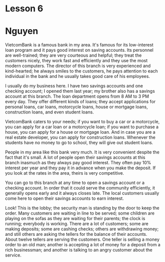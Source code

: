 # Lesson 6
# Nguyen

VietcomBank is a famous bank in my area. It's famous for its low-interest loan program and it pays good interest on saving accounts. Its personnel are well-trained; they are very courteous and helpful; they treat the customers nicely, they work fast and efficiently and they use the most modern computers. The director of this branch is very experienced and kind-hearted; he always smiles to the customers, he pays attention to each individual in the bank and he usually takes good care of his employees.

I usually do my business here. I have two savings accounts and one checking account; I opened them last year; my brother also has a savings account at this branch. The loan department opens from 8 AM to 3 PM every day. They offer different kinds of loans; they accept applications for personal loans, car loans, motorcycle loans, house or mortgage loans, construction loans, and even student loans.

VietcomBank caters to your needs; if you want to buy a car or a motorcycle, you can apply for a car loan or a motorcycle loan; if you want to purchase a house, you can apply for a house or mortgage loan. And in case you are a real estate developer, you can apply for construction loans. Whenever the students have no money to go to school, they will give out student loans.

People in my area like this bank very much. It is very convenient despite the fact that it's small. A lot of people open their savings accounts at this branch inasmuch as they always pay good interest. They often pay 10% interest per year and they pay it in advance when you make the deposit. If you look at the rates in the area, theirs is very competitive.

You can go to this branch at any time to open a savings account or a checking account. In order that it could serve the community efficiently, it generally opens early and it always closes late. The local customers usually come here to open their savings accounts to earn interest.

Look! This is the lobby; the security man is standing by the door to keep the order. Many customers are waiting in line to be served; some children are playing on the sofas as they are waiting for their parents; the clock is running; everybody is working. There are a lot of customers; some are making deposits; some are cashing checks; others are withdrawing money; and still others are asking the tellers for the balance of their accounts. About twelve tellers are serving the customers. One teller is selling a money order to an old man; another is accepting a lot of money for a deposit from a rich businessman; and another is talking to an angry customer about the service.